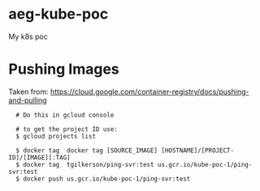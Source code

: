 # aeg-kube-poc
My k8s poc


# Pushing Images

Taken from: https://cloud.google.com/container-registry/docs/pushing-and-pulling

      # Do this in gcloud console

      # to get the project ID use:
      $ gcloud projects list

      $ docker tag  docker tag [SOURCE_IMAGE] [HOSTNAME]/[PROJECT-ID]/[IMAGE][:TAG]
      $ docker tag  tgilkerson/ping-svr:test us.gcr.io/kube-poc-1/ping-svr:test
      $ docker push us.gcr.io/kube-poc-1/ping-svr:test
